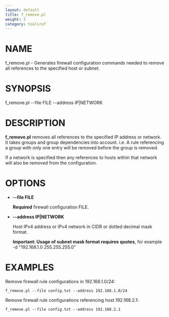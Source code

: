 ```yaml
---
layout: default
title: f_remove.pl
weight: 3
category: toolsref
---
```


# NAME


f\_remove.pl - Generates firewall configuration commands needed to remove
              all references to the specified host or subnet.


# SYNOPSIS


f\_remove.pl --file FILE --address IP|NETWORK


# DESCRIPTION


__f\_remove.pl__ removes all references to the specified IP address or network. It takes groups and group dependencies into account.
i.e. A rule referencing a group with only one entry will be removed before the group is removed.


If a network is specified then any references to hosts within that network will also be removed from the configuration.


# OPTIONS


- __\--file FILE__


    __Required__ firewall configuration FILE. 
    

- __\--address IP|NETWORK__


    Host IPv4 address or IPv4 network in CIDR or dotted decimal mask format.  
    

    __Important: Usage of subnet mask format requires quotes__, for example -d "192.168.1.0 255.255.255.0"
    

# EXAMPLES


Remove firewall rule configurations in 192.168.1.0/24:


    f_remove.pl --file config.txt --address 192.168.1.0/24
  

Remove firewall rule configurations referencing host 192.168.2.1:


    f_remove.pl --file config.txt --address 192.168.2.1
  

